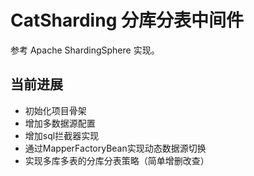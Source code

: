 # CatSharding 分库分表中间件
参考 Apache ShardingSphere 实现。

## 当前进展
* 初始化项目骨架
* 增加多数据源配置
* 增加sql拦截器实现
* 通过MapperFactoryBean实现动态数据源切换
* 实现多库多表的分库分表策略（简单增删改查）